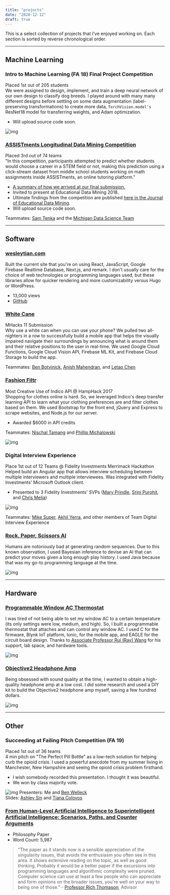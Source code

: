 ```yaml
--- 
title: "projects"
date: "2020-12-12"
draft: true
---
```


This is a select collection of projects that I've enjoyed working on. Each section is sorted by reverse chronological order.

---
## Machine Learning
 
### Intro to Machine Learning (FA 18) Final Project Competition
Placed 1st out of 205 students  
We were assigned to design, implement, and train a deep neural network of our own design to classify dog breeds. I played around with many many different designs before settling on some data augmentation (label-preserving transformations) to create more data, `TorchVision.model's` ResNet18 model for transferring weights, and Adam optimization.
- Will upload source code soon.

![img](/projects/project-2-graph.png)

### [ASSISTments Longitudinal Data Mining Competition](https://sites.google.com/view/assistmentsdatamining/home?authuser=0)
Placed 3rd out of 74 teams  
"In this competition, participants attempted to predict whether students would choose a career in a STEM field or not, making this prediction using a click-stream dataset from middle school students working on math assignments inside ASSISTments, an online tutoring platform."  
- [A summary of how we arrived at our final submission.](/projects/assistments-report.pdf)  
- Invited to present at Educational Data Mining 2018.  
- Ultimate findings from the competition are published [here in the Journal of Educational Data Mining](https://jedm.educationaldatamining.org/index.php/JEDM/article/view/486).  
- Will upload source code soon.

Teammates: [Sam Tenka](https://bohrium.github.io/) and the [Michigan Data Science Team](http://mdst.club/)

---
## Software

### [wesleytian.com](/)  
Built the current site that you're on using React, JavaScript, Google Firebase Realtime Database, Next.js, and remark. I don't usually care for the choice of web technologies or programming languages used, but these libraries allow for quicker rendering and more customizability versus Hugo or WordPress.
- 13,000 views	
- [GitHub](https://github.com/wesleytian/nextjs)

### [White Cane](https://devpost.com/software/unblind)
MHacks 11 Submission  
Why use a white can when you can use your phone? We pulled two all-nighters in a row to successfully build a mobile app that helps the visually impaired navigate their surroundings by announcing what is around them and their relative positions to the user in real-time. We used Google Cloud Functions, Google Cloud Vision API, Firebase ML Kit, and Firebase Cloud Storage to build the app.  

Teammates: [Ben Botvinick](https://benbotvinick.com/), [Anish Mahendran](https://www.linkedin.com/in/anish-mahendran-88432a149/), and [Letao Chen](https://lokto.me/#/)  


### [Fashion Filtr](https://devpost.com/software/fashion-filtr)

Most Creative Use of Indico API @ HampHack 2017  
Shopping for clothes online is hard. So, we leveraged Indico's deep transfer learning API to learn what your clothing preferences are and filter clothes based on them. We used Bootstrap for the front end, jQuery and Express to scrape websites, and Node.js for our server.  
- Awarded $6000 in API credits

Teammates: [Nischal Tamang](https://www.linkedin.com/in/nischal-tamang/) and [Phillip Michalowski](https://www.linkedin.com/in/phillip-michalowski/)  

![img](/projects/fashion-filtr-homepage.png)

### Digital Interview Experience
Place 1st out of 12 Teams @ Fidelity Investments Merrimack Hackathon  
Helped build an Angular app that allows interview scheduling between multiple interviewers and multiple interviewees. Was integrated with Fidelity Investments' Microsoft Outlook client.    
- Presented to 3 Fidelity Investments' SVPs ([Mary Prindle](https://www.linkedin.com/in/marymprindle/), [Srini Purohit](https://www.linkedin.com/in/srini-purohit-a6265316/), and [Chris Melia](https://www.linkedin.com/in/christophermelia/))

![img](/projects/merrimack-hackathon.jpeg)

Teammates: [Mike Super](https://www.linkedin.com/in/mikesuper/), [Akhil Yerra](https://www.linkedin.com/in/akhil-yerra/), and other members of Team Digital Interview Experience 


### [Rock, Paper, Scissors AI](https://github.com/wesleytian/roshambo-god)
Humans are notoriously bad at generating random sequences. Due to this known observation, I used Bayesian inference to devise an AI that can predict your moves given a long enough play history. I used Java because that was my go-to programming language at the time.

![img](/projects/bayes.png)

---
## Hardware

### [Programmable Window AC Thermostat](/posts/ac_hack)
I was tired of not being able to set my window AC to a certain temperature (its only settings were low, medium, and high). So, I built a programmable thermostat that attaches and can control any window AC. I used C for the firmware, Blynk IoT platform, Ionic, for the mobile app, and EAGLE for the circuit board design. Thanks to [Associate Professor Rui (Ray) Wang](https://people.cs.umass.edu/~ruiwang/) for his support, lab space, and hardware tools.
 
![img](/posts/remote-thermostat-v1.0.jpeg)


### [Objective2 Headphone Amp](/posts/amp)
Being obsessed with sound quality at the time, I wanted to obtain a high-quality headphone amp at a low cost. I did some research and used a DIY kit to build the Objective2 headphone amp myself, saving a few hundred dollars.
 
![img](/posts/finished-o2-headphone-amp.jpg)

---
## Other

### Succeeding at Failing Pitch Competition (FA 19)
Placed 1st out of 36 teams  
4 min pitch on "The Perfect Pill Bottle" as a low-tech solution for helping curb the opioid crisis. I used a powerful anecdote from my summer living in Manchester, New Hampshire and seeing the opioid crisis problem firsthand.
- I wish somebody recorded this presentation. I thought it was beautiful.
- We won by class majority vote.

![img](/projects/pill-bottle.png)
Presenters: Me and [Ben Welleck](https://www.linkedin.com/in/benwellek/)  
Slides: [Ashley Sin](https://www.linkedin.com/in/ashley-sin/) and [Tiana Colovos](https://www.linkedin.com/in/tiana-colovos/)


### [From Human-Level Artificial Intelligence to Superintelligent Artificial Intelligence:​ Scenarios,​ Paths,​ and Counter Arguments](/projects/ai-paper.pdf)
- Philosophy Paper  
- Word Count: 5,987  
>	"The paper as it stands now is a sensible appreciation of the
	singularity issues, that avoids the enthusiasm you often see in this
	area.  It shows extensive reading on the topic, as well as good
	thinking.  Probably it would be a  better paper if the excursions into programming languages and algorithmic complexity were pruned.    
	Computer science can use at least a few people who can
	appreciate and form opinions on the broader issues, you're well on
	your way to being one of those." - [Professor Rich Thomason](https://web.eecs.umich.edu/~rthomaso/), Advisor